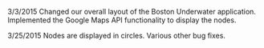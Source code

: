 3/3/2015 
Changed our overall layout of the Boston Underwater application.
Implemented the Google Maps API functionality to display the nodes.

3/25/2015
Nodes are displayed in circles.
Various other bug fixes.

